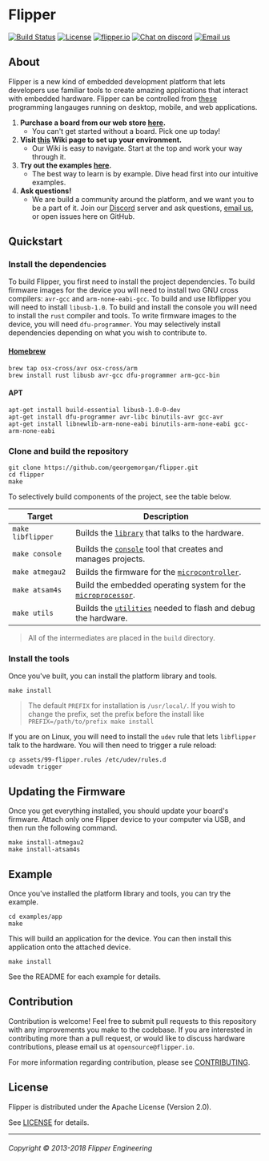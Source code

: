 # Flipper

[![Build Status](https://travis-ci.org/flipper-io/flipper.svg?branch=master)](https://travis-ci.org/flipper-io/flipper) [![License](https://img.shields.io/badge/license-Apache--2.0-blue.svg)](https://github.com/flipper-io/flipper/blob/master/README.md#license) [![flipper.io](https://img.shields.io/badge/store-flipper.io-green.svg)](https://flipper.io) [![Chat on discord](https://img.shields.io/badge/chat-on%20discord-7289DA.svg)](https://discord.gg/R5zdK4m) [![Email us](https://img.shields.io/badge/email-opensource%40flipper.io-lightgray.svg)](mailto:opensource@flipper.io)

## About

Flipper is a new kind of embedded development platform that lets developers use familiar tools to create amazing applications that interact with embedded hardware. Flipper can be controlled from [these](./languages) programming langauges running on desktop, mobile, and web applications.

1. **Purchase a board from our web store
   [here](https://flipper.io/products/flipper-carbon-developer-unit).**
    - You can't get started without a board. Pick one up today!
2. **Visit [this](https://github.com/flipper-io/flipper/wiki/Getting-Started)
Wiki page to set up your environment.**
    - Our Wiki is easy to navigate. Start at the top and work your way through it.
3. **Try out the examples [here](./examples).**
    - The best way to learn is by example. Dive head first into our intuitive examples.
4. **Ask questions!**
    - We are build a community around the platform, and we want you to be a part of it. Join our [Discord](https://discord.gg/R5zdK4m) server and ask questions, [email us](mailto:opensource@flipper.io), or open issues here on GitHub.

## Quickstart

### Install the dependencies

To build Flipper, you first need to install the project dependencies. To build
firmware images for the device you will need to install two GNU cross
compilers: `avr-gcc` and `arm-none-eabi-gcc`. To build and use libflipper you
will need to install `libusb-1.0`. To build and install the console you will
need to install the `rust` compiler and tools. To write firmware images to the
device, you will need `dfu-programmer`. You may selectively install dependencies
depending on what you wish to contribute to.

#### [Homebrew](https://brew.sh/)
```
brew tap osx-cross/avr osx-cross/arm
brew install rust libusb avr-gcc dfu-programmer arm-gcc-bin
```

#### APT
```
apt-get install build-essential libusb-1.0-0-dev
apt-get install dfu-programmer avr-libc binutils-avr gcc-avr
apt-get install libnewlib-arm-none-eabi binutils-arm-none-eabi gcc-arm-none-eabi
```

### Clone and build the repository
```
git clone https://github.com/georgemorgan/flipper.git
cd flipper
make
```

To selectively build components of the project, see the table below.

|      Target     |                      Description                      |
|-----------------|-------------------------------------------------------|
| `make libflipper` | Builds the [`library`](./library) that talks to the hardware. |
| `make console` | Builds the [`console`](./console) tool that creates and manages projects. |
| `make atmegau2` | Builds the firmware for the [`microcontroller`](./carbon/atmegau2). |
| `make atsam4s`| Build the embedded operating system for the [`microprocessor`](./carbon/atsam4s). |
| `make utils` | Builds the [`utilities`](./utils) needed to flash and debug the hardware. |

> All of the intermediates are placed in the `build` directory.

### Install the tools

Once you've built, you can install the platform library and tools.

```
make install
```
> The default `PREFIX` for installation is `/usr/local/`. If you wish to change the prefix, set the prefix before the install like `PREFIX=/path/to/prefix make install`

If you are on Linux, you will need to install the `udev` rule that lets
`libflipper` talk to the hardware. You will then need to trigger a rule reload:

```
cp assets/99-flipper.rules /etc/udev/rules.d
udevadm trigger
```

## Updating the Firmware

Once you get everything installed, you should update your board's firmware.
Attach only one Flipper device to your computer via USB, and then run the
following command.

```
make install-atmegau2
make install-atsam4s
```

## Example

Once you've installed the platform library and tools, you can try the example.
```
cd examples/app
make
```

This will build an application for the device. You can then install this
application onto the attached device.
```
make install
```

See the README for each example for details.

## Contribution

Contribution is welcome! Feel free to submit pull requests to this repository
with any improvements you make to the codebase. If you are interested in
contributing more than a pull request, or would like to discuss hardware
contributions, please email us at `opensource@flipper.io`.

For more information regarding contribution, please see
[CONTRIBUTING](./CONTRIBUTING.md).

## License

Flipper is distributed under the Apache License (Version 2.0).

See [LICENSE](./LICENSE) for details.

---

###### Copyright © 2013-2018 Flipper Engineering
